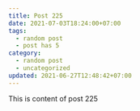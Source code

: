 ```yaml
---
title: Post 225
date: 2021-07-03T18:24:00+07:00
tags:
  - random post
  - post has 5
category:
  - random post
  - uncategorized
updated: 2021-06-27T12:48:42+07:00
---
```

This is content of post 225